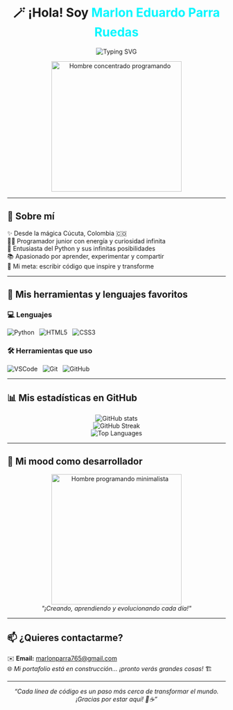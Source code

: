 <h1 align="center">🪄 ¡Hola! Soy <span style="color:#00F7FF;">Marlon Eduardo Parra Ruedas</span></h1>

<p align="center">
  <img src="https://readme-typing-svg.herokuapp.com?font=Fira+Code&duration=4000&pause=800&color=00F7FF&center=true&vCenter=true&width=650&lines=Programador+Junior+en+crecimiento+🧠;Transformando+ideas+en+código+💻;Caminando+hacia+el+futuro+tech+🚀" alt="Typing SVG" />
</p>

<p align="center">
  <!-- GIF 1: minimalista, concentrado programando -->
  <img src="https://gifs.anmolbaranwal.com/coding/coding-1.gif" width="300" alt="Hombre concentrado programando" />
</p>

---

## 🌟 Sobre mí

✨ Desde la mágica Cúcuta, Colombia 🇨🇴  
👨‍💻 Programador junior con energía y curiosidad infinita  
🐍 Entusiasta del Python y sus infinitas posibilidades  
📚 Apasionado por aprender, experimentar y compartir  
🎯 Mi meta: escribir código que inspire y transforme  

---

## 🔧 Mis herramientas y lenguajes favoritos

### 💻 Lenguajes

<img src="https://img.shields.io/badge/Python-3776AB?style=flat&logo=python&logoColor=white" alt="Python" />&nbsp;&nbsp;
<img src="https://img.shields.io/badge/HTML5-E34F26?style=flat&logo=html5&logoColor=white" alt="HTML5" />&nbsp;&nbsp;
<img src="https://img.shields.io/badge/CSS3-1572B6?style=flat&logo=css3&logoColor=white" alt="CSS3" />

### 🛠️ Herramientas que uso

<img src="https://img.shields.io/badge/VS_Code-007ACC?style=flat&logo=visual-studio-code&logoColor=white" alt="VSCode" />&nbsp;&nbsp;
<img src="https://img.shields.io/badge/Git-F05032?style=flat&logo=git&logoColor=white" alt="Git" />&nbsp;&nbsp;
<img src="https://img.shields.io/badge/GitHub-181717?style=flat&logo=github&logoColor=white" alt="GitHub" />

---

## 📊 Mis estadísticas en GitHub

<p align="center">
  <img src="https://github-readme-stats.vercel.app/api?username=Marlon-Parra&show_icons=true&theme=radical&hide_title=true&count_private=true" alt="GitHub stats" />
  <br />
  <img src="https://github-readme-streak-stats.herokuapp.com/?user=Marlon-Parra&theme=radical" alt="GitHub Streak" />
  <br />
  <img src="https://github-readme-stats.vercel.app/api/top-langs/?username=Marlon-Parra&layout=compact&theme=radical&langs_count=6" alt="Top Languages" />
</p>

---

## 🎇 Mi mood como desarrollador

<p align="center">
  <!-- GIF 2: minimalista, manos en teclado y código fluyendo -->
  <img src="https://gifs.anmolbaranwal.com/coding/coding-2.gif" width="300" alt="Hombre programando minimalista" />
  <br />
  <em>"¡Creando, aprendiendo y evolucionando cada día!"</em>
</p>

---

## 📫 ¿Quieres contactarme?

✉️ **Email:** marlonparra765@gmail.com  
🌐 *Mi portafolio está en construcción... ¡pronto verás grandes cosas!* 🏗️

---

<p align="center"><em>“Cada línea de código es un paso más cerca de transformar el mundo. ¡Gracias por estar aquí! 🚀☕”</em></p>
